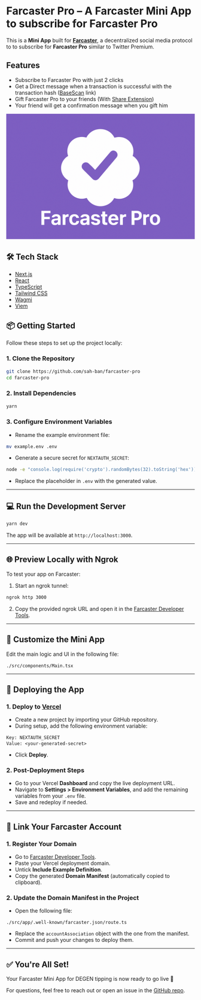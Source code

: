 # Farcaster Pro – A Farcaster Mini App to subscribe for Farcaster Pro

This is a **Mini App** built for [**Farcaster**](https://farcaster.xyz), a decentralized social media protocol to to subscribe for **Farcaster Pro** similar to Twitter Premium.

## Features

- Subscribe to Farcaster Pro with just 2 clicks
- Get a Direct message when a transaction is successful with the transaction hash ([BaseScan](https://basescan.org/) link)
- Gift Farcaster Pro to your friends (With [Share Extension](https://miniapps.farcaster.xyz/docs/guides/share-extension))
- Your friend will get a confirmation message when you gift him

![og](public/og.png)

## 🛠️ Tech Stack

- [Next.js](https://nextjs.org/)
- [React](https://reactjs.org/)
- [TypeScript](https://www.typescriptlang.org/)
- [Tailwind CSS](https://tailwindcss.com/)
- [Wagmi](https://wagmi.sh/)
- [Viem](https://viem.sh/) 


## 📦 Getting Started

Follow these steps to set up the project locally:

### 1. Clone the Repository

```bash
git clone https://github.com/sah-ban/farcaster-pro
cd farcaster-pro
```

### 2. Install Dependencies

```bash
yarn
```

### 3. Configure Environment Variables

- Rename the example environment file:

```bash
mv example.env .env
```

- Generate a secure secret for `NEXTAUTH_SECRET`:

```bash
node -e "console.log(require('crypto').randomBytes(32).toString('hex'))"
```

- Replace the placeholder in `.env` with the generated value.

---

## 💻 Run the Development Server

```bash
yarn dev
```

The app will be available at `http://localhost:3000`.

---

## 🌐 Preview Locally with Ngrok

To test your app on Farcaster:

1. Start an ngrok tunnel:

```bash
ngrok http 3000
```

2. Copy the provided ngrok URL and open it in the [Farcaster Developer Tools](https://farcaster.xyz/~/developers/mini-apps/preview).

---

## 🧩 Customize the Mini App

Edit the main logic and UI in the following file:

```tsx
./src/components/Main.tsx
```

---

## 🚀 Deploying the App

### 1. Deploy to [Vercel](https://vercel.com/)

- Create a new project by importing your GitHub repository.
- During setup, add the following environment variable:

```
Key: NEXTAUTH_SECRET
Value: <your-generated-secret>
```

- Click **Deploy**.

### 2. Post-Deployment Steps

- Go to your Vercel **Dashboard** and copy the live deployment URL.
- Navigate to **Settings > Environment Variables**, and add the remaining variables from your `.env` file.
- Save and redeploy if needed.

---

## 🔗 Link Your Farcaster Account

### 1. Register Your Domain

- Go to [Farcaster Developer Tools](https://farcaster.xyz/~/developers/mini-apps).
- Paste your Vercel deployment domain.
- Untick **Include Example Definition**.
- Copy the generated **Domain Manifest** (automatically copied to clipboard).

### 2. Update the Domain Manifest in the Project

- Open the following file:

```tsx
./src/app/.well-known/farcaster.json/route.ts
```

- Replace the `accountAssociation` object with the one from the manifest.
- Commit and push your changes to deploy them.

---

## ✅ You're All Set!

Your Farcaster Mini App for DEGEN tipping is now ready to go live 🚀

For questions, feel free to reach out or open an issue in the [GitHub repo](https://github.com/sah-ban/farcaster-pro/issues).
